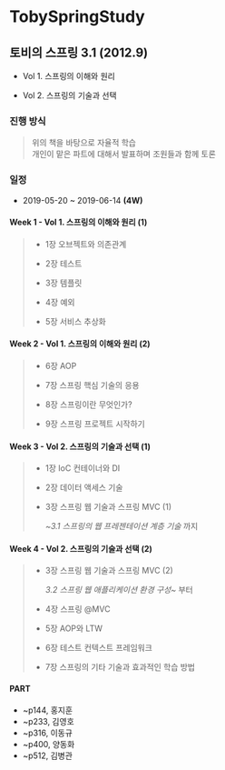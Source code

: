 # TobySpringStudy



## 토비의 스프링 3.1 (2012.9)

- Vol 1. 스프링의 이해와 원리

- Vol 2. 스프링의 기술과 선택

  

### 진행 방식

> 위의 책을 바탕으로 자율적 학습  
> 개인이 맡은 파트에 대해서 발표하며 조원들과 함께 토론  



### 일정

- 2019-05-20 ~ 2019-06-14   **(4W)**



#### Week 1 - Vol 1. 스프링의 이해와 원리 (1) 

> - 1장 오브젝트와 의존관계
>
> - 2장 테스트
>
> - 3장 템플릿
>
> - 4장 예외
>
> - 5장 서비스 추상화


#### Week 2 - Vol 1. 스프링의 이해와 원리 (2)

> - 6장 AOP
>
> - 7장 스프링 핵심 기술의 응용
>
> - 8장 스프링이란 무엇인가?
>
> - 9장 스프링 프로젝트 시작하기
>

#### Week 3 - Vol 2. 스프링의 기술과 선택 (1)

> - 1장 IoC 컨테이너와 DI
>
> - 2장 데이터 액세스 기술
>
> - 3장 스프링 웹 기술과 스프링 MVC (1)
>
>   _~3.1 스프링의 웹 프레젠테이션 계층 기술_ 까지

#### Week 4 - Vol 2. 스프링의 기술과 선택 (2)

> - 3장 스프링 웹 기술과 스프링 MVC (2) 
>
>   _3.2 스프링 웹 애플리케이션 환경 구성~_ 부터
>
> - 4장 스프링 @MVC
>
> - 5장 AOP와 LTW
>
> - 6장 테스트 컨텍스트 프레임워크
>
> - 7장 스프링의 기타 기술과 효과적인 학습 방법
>


#### PART

- ~p144, 홍지훈
- ~p233, 김영호
- ~p316, 이동규
- ~p400, 양동화
- ~p512, 김병관

